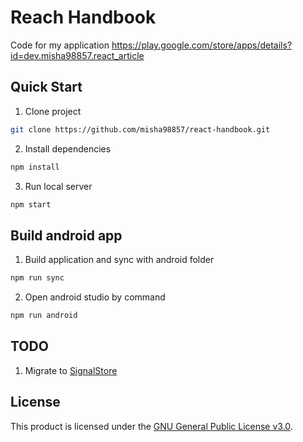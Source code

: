 # Reach Handbook

Code for my application https://play.google.com/store/apps/details?id=dev.misha98857.react_article

## Quick Start

1. Clone project

```bash
git clone https://github.com/misha98857/react-handbook.git
```

2. Install dependencies

```bash
npm install
```

3. Run local server

```bash
npm start
```

## Build android app

1. Build application and sync with android folder

```bash
npm run sync
```

2. Open android studio by command

```bash
npm run android
```

## TODO

1. Migrate to [SignalStore](https://ngrx.io/guide/signals/signal-store)

## License

This product is licensed under
the [GNU General Public License v3.0](https://github.com/misha98857/react-handbook/blob/main/LICENSE).
